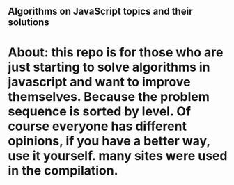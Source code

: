 ##                                                   Algorithms on JavaScript topics and their solutions
 # About: this repo is for those who are just starting to solve algorithms in javascript and want to improve themselves. Because the problem sequence is sorted by level. Of course everyone has different opinions, if you have a better way, use it yourself. many sites were used in the compilation.
